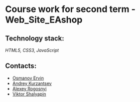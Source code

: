 # Course work for second term - Web_Site_EAshop

## Technology stack: 
*HTML5, CSS3, JavaScript*

## Contacts:
* [Osmanov Ervin](https://github.com/Er4ik) 
* [Andrey Kurzantsev](https://github.com/andreykurzantsev)
* [Alexey Rogosnyi](https://github.com/rogosnyi) 
* [Viktor Shalyapin](https://github.com/V1k70R-I)

